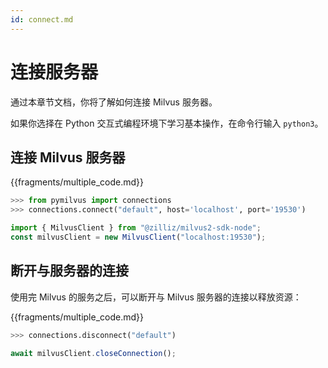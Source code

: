 ```yaml
---
id: connect.md
---
```


# 连接服务器

通过本章节文档，你将了解如何连接 Milvus 服务器。

如果你选择在 Python 交互式编程环境下学习基本操作，在命令行输入 `python3`。


## 连接 Milvus 服务器

{{fragments/multiple_code.md}}


```python
>>> from pymilvus import connections
>>> connections.connect("default", host='localhost', port='19530')
```

```javascript
import { MilvusClient } from "@zilliz/milvus2-sdk-node";
const milvusClient = new MilvusClient("localhost:19530");
```


## 断开与服务器的连接
使用完 Milvus 的服务之后，可以断开与 Milvus 服务器的连接以释放资源：


{{fragments/multiple_code.md}}


```python
>>> connections.disconnect("default")
```

```javascript
await milvusClient.closeConnection();
```
